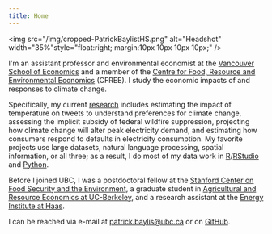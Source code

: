 ```yaml
---
title: Home
---
```


<img src="/img/cropped-PatrickBaylistHS.png" alt="Headshot" width="35%"style="float:right; margin:10px 10px 10px 10px;" />

I'm an assistant professor and environmental economist at the [Vancouver School of Economics](http://economics.ubc.ca/) and a member of the [Centre for Food, Resource and Environmental Economics](https://cfree.landfood.ubc.ca/) (CFREE). I study the economic impacts of and responses to climate change. 

Specifically, my current [research](/research/) includes estimating the impact of temperature on tweets to understand preferences for climate change, assessing the implicit subsidy of federal wildfire suppression, projecting how climate change will alter peak electricity demand, and estimating how consumers respond to defaults in electricity consumption. My favorite projects use large datasets, natural language processing, spatial information, or all three; as a result, I do most of my data work in [R](https://www.r-project.org)/[RStudio](https://www.rstudio.com) and [Python](https://www.python.org).

Before I joined UBC, I was a postdoctoral fellow at the [Stanford Center on Food Security and the Environment](http://fse.fsi.stanford.edu/), a graduate student in [Agricultural and Resource Economics at UC-Berkeley](http://areweb.berkeley.edu), and a research assistant at the [Energy Institute at Haas](https://ei.haas.berkeley.edu).

I can be reached via e-mail at <a href="mailto:patrick.baylis@ubc.ca">patrick.baylis@ubc.ca</a> or on [GitHub](https://github.com/pbaylis).
